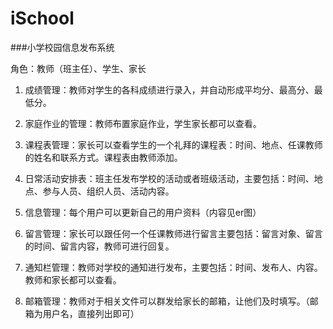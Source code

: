 iSchool
=======

###小学校园信息发布系统

角色：教师（班主任）、学生、家长

1. 成绩管理：教师对学生的各科成绩进行录入，并自动形成平均分、最高分、最低分。

2. 家庭作业的管理：教师布置家庭作业，学生家长都可以查看。

5. 课程表管理：家长可以查看学生的一个礼拜的课程表：时间、地点、任课教师的姓名和联系方式。课程表由教师添加。

6. 日常活动安排表：班主任发布学校的活动或者班级活动，主要包括：时间、地点、参与人员、组织人员、活动内容。

7. 信息管理：每个用户可以更新自己的用户资料（内容见er图）

10. 留言管理：家长可以跟任何一个任课教师进行留言主要包括：留言对象、留言的时间、留言内容，教师可进行回复。

11. 通知栏管理：教师对学校的通知进行发布，主要包括：时间、发布人、内容。教师和家长都可以查看。

12. 邮箱管理：教师对于相关文件可以群发给家长的邮箱，让他们及时填写。（邮箱为用户名，直接列出即可）

